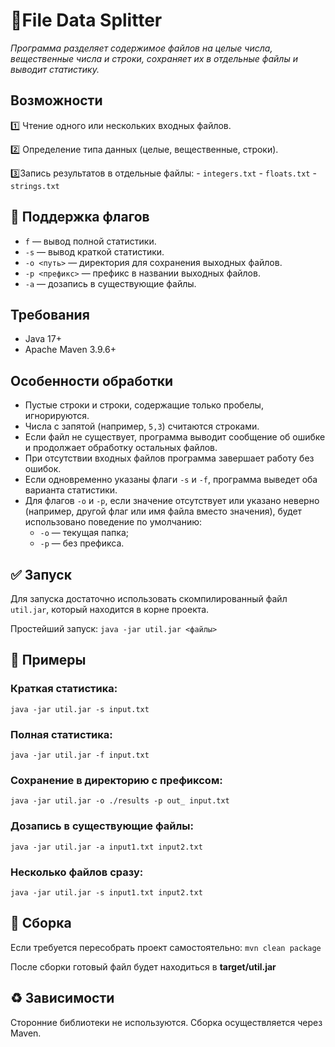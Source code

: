 # 💾File Data Splitter
_Программа разделяет содержимое файлов на целые числа, вещественные числа и строки, сохраняет их в отдельные файлы и выводит статистику._

## Возможности

1️⃣ Чтение одного или нескольких входных файлов.

2️⃣ Определение типа данных (целые, вещественные, строки).

3️⃣Запись результатов в отдельные файлы:
    - `integers.txt`
    - `floats.txt`
    - `strings.txt`

## 🚩 Поддержка флагов

- `f` — вывод полной статистики.
- 
  `-s` — вывод краткой статистики.
- `-o <путь>` — директория для сохранения выходных файлов.
- `-p <префикс>` — префикс в названии выходных файлов.
-  `-a` — дозапись в существующие файлы.

## Требования

- Java 17+
- Apache Maven 3.9.6+

## Особенности обработки

- Пустые строки и строки, содержащие только пробелы, игнорируются.
- Числа с запятой (например, `5,3`) считаются строками.
- Если файл не существует, программа выводит сообщение об ошибке и продолжает обработку остальных файлов.
- При отсутствии входных файлов программа завершает работу без ошибок.
- Если одновременно указаны флаги `-s` и `-f`, программа выведет оба варианта статистики.
- Для флагов `-o` и `-p`, если значение отсутствует или указано неверно (например, другой флаг или имя файла вместо значения), будет использовано поведение по умолчанию:
    - `-o` — текущая папка;
    - `-p` — без префикса.

## ✅ Запуск

Для запуска достаточно использовать скомпилированный файл `util.jar`, который находится в корне проекта.

Простейший запуск:
`java -jar util.jar <файлы>`

## 🔎 Примеры
### Краткая статистика: 
`java -jar util.jar -s input.txt`


### Полная статистика: 
`java -jar util.jar -f input.txt`

### Сохранение в директорию с префиксом: 
`java -jar util.jar -o ./results -p out_ input.txt`

### Дозапись в существующие файлы:
`java -jar util.jar -a input1.txt input2.txt`

### Несколько файлов сразу: 
`java -jar util.jar -s input1.txt input2.txt`


## 🔧 Сборка
Если требуется пересобрать проект самостоятельно:
`mvn clean package`


После сборки готовый файл будет находиться в **target/util.jar**

## ♻️ Зависимости
Сторонние библиотеки не используются.
Сборка осуществляется через Maven.